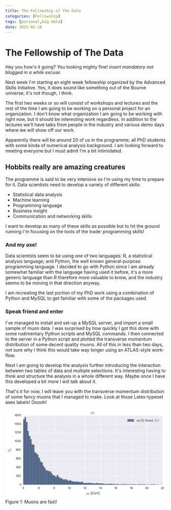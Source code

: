 ```yaml
---
title: The Fellowship of The Data
categories: [Fellowship]
tags: [personal,big data]
date: 2015-02-18
---
```


# The Fellowship of The Data

Hey you how's it going? You looking mighty fine! *insert mandatory not blogged in a while excuse*.

Next week I'm starting an eight week fellowship organized by the Advanced Skills Initiative. Yes, it does sound like something out of the Bourne universe; it's not though, I think.

The first two weeks or so will consist of workshops and lectures and the rest of the time I am going to be working on a personal project for an organization. I don't know what organization I am going to be working with right now, but it should be interesting work regardless. In addition to the lectures we'll have talks from people in the industry and various demo days where we will show off our work.

Apparently there will be around 20 of us in the programme; all PhD students with some kinda of numerical analysis background. I am looking forward to meeting everyone but I must admit I'm a bit intimidated.

## Hobbits really are amazing creatures

The programme is said to be very intensive so I'm using my time to prepare for it. Data scientists need to develop a variety of different skills:
 
- Statistical data analysis
- Machine learning
- Programming language
- Business insight
- Communication and networking skills

I want to develop as many of these skills as possible but to hit the ground running I'm focusing on the tools of the trade: programming skills!

### And my axe!

Data scientists seem to be using one of two languages: R, a statistical analysis language; and Python, the well known general-purpose programming language. I decided to go with Python since I am already somewhat familiar with the language having used it before, it's a more generic language than R therefore more valuable to know, and the industry seems to be moving in that direction anyway.

I am recreating the last portion of my PhD work using a combination of Python and MySQL to get familiar with some of the packages used.

### Speak friend and enter

I've managed to install and set-up a MySQL server, and import a small sample of muon data. I was surprised by how quickly I got this done with some rudimentary Python scripts and MySQL commands. I then connected to the server in a Python script and plotted the transverse momentum distribution of some decent quality muons. All of this in less than two days, not sure why I think this would take way longer using an ATLAS-style work-flow.

Next I am going to develop the analysis further introducing the interaction between two tables of data and multiple selections. It's interesting having to think and structure the analysis in a whole different way. Maybe once I have this developed a bit more I will talk about it.

That's it for now, I will leave you with the transverse momentum distribution of some fancy muons that I managed to make. Look at those Latex-typeset axes labels! Ooooh!

![The distribution of muon momentum](/img/first_pt.png "Muon momentum plot")
Figure 1: Muons are fast!
